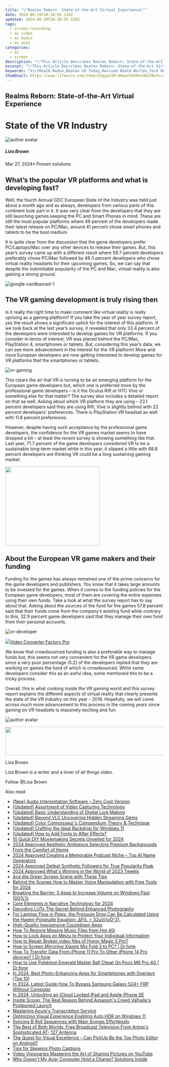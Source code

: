 ```yaml
---
title: "\"Realms Reborn  State-of-the-Art Virtual Experience\""
date: 2024-08-19T20:30:55.126Z
updated: 2024-08-20T20:30:55.126Z
tags: 
  - screen-recording
  - ai video
  - ai audio
  - ai auto
categories: 
  - ai
  - screen
description: "\"This Article Describes Realms Reborn: State-of-the-Art Virtual Experience\""
excerpt: "\"This Article Describes Realms Reborn: State-of-the-Art Virtual Experience\""
keywords: "VirtRealm Redux,Realms UX Today,Revived Realm Worlds,Tech Reimagined Realms,Realms NextGen Experience,Virtual Realms Now,Advanced Realm Scape"
thumbnail: https://www.lifewire.com/thmb/d1qyqc5M-UHwoefmYHVs46ZYRuY=/400x300/filters:no_upscale():max_bytes(150000):strip_icc()/how-to-upload-a-podcast-to-spotify-featured-c9d043ed37d04b0dac14c907747f6b54.jpg
---
```


## Realms Reborn: State-of-the-Art Virtual Experience

# State of the VR Industry

![author avatar](https://lh5.googleusercontent.com/-AIMmjowaFs4/AAAAAAAAAAI/AAAAAAAAABc/Y5UmwDaI7HU/s250-c-k/photo.jpg)

##### Liza Brown

 Mar 27, 2024• Proven solutions

## What’s the popular VR platforms and what is developing fast?

 Well, the fourth Annual GDC European State of the Industry was held just about a month ago and as always, developers from various parts of this continent took part in it. It was very clear from the developers that they are still launching games keeping the PC and Smart Phones in mind. These are still the most popular platforms where 49 percent of the developers made their latest release on PC/Mac, around 41 percent chose smart phones and tablets to be the best medium.

 It is quite clear from the discussion that the game developers prefer PC/Laptops/Mac over any other devices to release their games. But, this year’s survey came up with a different result where 59.7 percent developers preferably chose PC/Mac followed by 48.3 percent developers who chose virtual reality headsets for their upcoming games. So, we can say that despite the indomitable popularity of the PC and Mac, virtual reality is also gaining a strong ground.

![google-cardbaorad-1]( https://images.wondershare.com/filmora/resource/google-cardbaorad-1.jpg
 )

## The VR gaming development is truly rising then

 Is it really the right time to make comment like virtual reality is really uprising as a gaming platform? If you take the year of year survey report, yes the result shows a significant uptick for the interest of this platform. If we look back at the last year’s survey, it revealed that only 33.4 percent of the developers were interested to develop games for VR platforms. If you consider in terms of interest, VR was placed behind the PC/Mac, PlayStation 4, smartphones or tablets. But, considering this year’s data, we can see more advancement in the interest for the VR platform! More and more European developers are now getting interested to develop games for VR platforms that the smartphones or tablets.

![vr-gaming ](https://images.wondershare.com/filmora/resource/vr-gaming1.jpg )

 This clears the air that VR is turning to be an emerging platform for the European game developers but, which one is preferred more by the professional game developers – is it the Oculus Rift or HTC Vive or something else for that matter? The survey also includes a detailed report on that as well. Asking about which VR platform they are using – 23.1 percent developers said they are using Rift, Vive is slightly behind with 22 percent developers’ preferences. There is PlayStation VR headset as well with 11.8 percent preferences.

 However, despite having such acceptance by the professional game developers, the confidence for the VR games market seems to have dropped a bit – at least the recent survey is showing something like that. Last year, 71.7 percent of the game developers considered VR to be a sustainable long-term market while in this year, it slipped a little with 68.8 percent developers are thinking VR could be a long sustaining gaming market.

<!-- affiliate ads begin -->
<a href="https://modlily.sjv.io/c/5597632/1997817/17059" target="_top" id="1997817"><img src="//a.impactradius-go.com/display-ad/17059-1997817" border="0" alt="" width="300" height="250"/></a><img height="0" width="0" src="https://imp.pxf.io/i/5597632/1997817/17059" style="position:absolute;visibility:hidden;" border="0" />
<!-- affiliate ads end -->
## About the European VR game makers and their funding

 Funding for the games has always remained one of the prime concerns for the game developers and publishers. You know that it takes large amounts to be invested for the games. When it comes to the funding policies for the European game developers, most of them are covering the entire expenses using their own funds. Take a look at what the survey report has to say about that. Asking about the sources of the fund for the games 57.8 percent said that their funds come from the company’s existing fund while contrary to this, 32.9 percent game developers said that they manage their own fund from their personal accounts.

![ vr-developer](https://images.wondershare.com/filmora/resource/vr-developer.jpg )

<!-- affiliate ads begin -->
<a href="https://secure.2checkout.com/order/checkout.php?PRODS=4537547&QTY=1&AFFILIATE=108875&CART=1"><img src="https://secure.avangate.com/images/merchant/4b0a0290ad7df100b77e86839989a75e/products/vcfpro.png" border="0">Video Converter Factory Pro</a>
<!-- affiliate ads end -->
 We know that crowdsourced funding is also a preferable way to manage funds but, this seems not very convenient for the VR game developers since a very poor percentage (5.2) of the developers replied that they are working on games the fund of which is crowdsourced. While some developers consider this as an awful idea, some mentioned this to be a tricky process.

 Overall, this is what cooking inside the VR gaming world and this survey report explains the different aspects of virtual reality that clearly presents the state of the VR industry on this year – 2016\. Hopefully, we will come across much more advancement to this process in the coming years since gaming on VR headsets is massively exciting and fun.

![author avatar](https://lh5.googleusercontent.com/-AIMmjowaFs4/AAAAAAAAAAI/AAAAAAAAABc/Y5UmwDaI7HU/s250-c-k/photo.jpg)

<!-- affiliate ads begin -->
<a href="https://vapordna.pxf.io/c/5597632/1494880/17238" target="_top" id="1494880"><img src="//a.impactradius-go.com/display-ad/17238-1494880" border="0" alt="" width="728" height="90"/></a><img height="0" width="0" src="https://imp.pxf.io/i/5597632/1494880/17238" style="position:absolute;visibility:hidden;" border="0" />
<!-- affiliate ads end -->
Liza Brown

Liza Brown is a writer and a lover of all things video.

Follow @Liza Brown

<span class="atpl-alsoreadstyle">Also read:</span>
<div><ul>
<li><a href="https://extra-resources.techidaily.com/new-audio-interpretation-software-zero-cost-version/"><u>[New] Audio Interpretation Software – Zero Cost Version</u></a></li>
<li><a href="https://extra-resources.techidaily.com/updated-assortment-of-video-capturing-technology/"><u>[Updated] Assortment of Video Capturing Technology</u></a></li>
<li><a href="https://extra-resources.techidaily.com/updated-basic-understanding-of-digital-lore-making/"><u>[Updated] Basic Understanding of Digital Lore Making</u></a></li>
<li><a href="https://extra-resources.techidaily.com/updated-beyond-vlc-uncovering-hidden-streaming-gems/"><u>[Updated] Beyond VLC  Uncovering Hidden Streaming Gems</u></a></li>
<li><a href="https://extra-resources.techidaily.com/updated-color-connoisseurs-compendium-theory-and-technique/"><u>[Updated] Color Connoisseur's Compendium  Theory & Technique</u></a></li>
<li><a href="https://extra-resources.techidaily.com/updated-crafting-the-ideal-backdrop-for-windows-11/"><u>[Updated] Crafting the Ideal Backdrop for Windows 11</u></a></li>
<li><a href="https://extra-resources.techidaily.com/updated-how-to-add-fonts-to-after-effects/"><u>[Updated] How to Add Fonts to After Effects?</u></a></li>
<li><a href="https://extra-resources.techidaily.com/10-quick-diy-moviemaking-secrets-unveiled-for-2024/"><u>10 Quick DIY Moviemaking Secrets Unveiled for 2024</u></a></li>
<li><a href="https://extra-resources.techidaily.com/2024-approved-aesthetic-ambience-selecting-premium-backgrounds-from-the-comfort-of-home/"><u>2024 Approved  Aesthetic Ambience  Selecting Premium Backgrounds From the Comfort of Home</u></a></li>
<li><a href="https://extra-resources.techidaily.com/2024-approved-creating-a-memorable-podcast-niche-top-ai-name-generators/"><u>2024 Approved  Creating a Memorable Podcast Niche – Top AI Name Generators</u></a></li>
<li><a href="https://youtube-zero.techidaily.com/approved-defeat-synthetic-followers-for-true-popularity-peak/"><u>2024 Approved  Defeat Synthetic Followers for True Popularity Peak</u></a></li>
<li><a href="https://twitter-videos.techidaily.com/2024-approved-whats-winning-in-the-world-of-2023-tweets/"><u>2024 Approved  What's Winning in the World of 2023 Tweets</u></a></li>
<li><a href="https://extra-resources.techidaily.com/ace-the-green-screen-scene-with-these-tips/"><u>Ace the Green Screen Scene with These Tips</u></a></li>
<li><a href="https://extra-resources.techidaily.com/behind-the-scenes-how-to-master-voice-manipulation-with-free-tools-for-2024/"><u>Behind the Scenes  How to Master Voice Manipulation with Free Tools for 2024</u></a></li>
<li><a href="https://win11.techidaily.com/breaking-the-barrier-5-apps-to-increase-volume-on-windows-past-100/"><u>Breaking the Barrier: 5 Apps to Increase Volume on Windows Past 100%%</u></a></li>
<li><a href="https://extra-resources.techidaily.com/core-elements-in-narrative-technology-for-2024/"><u>Core Elements in Narrative Technology for 2024</u></a></li>
<li><a href="https://extra-resources.techidaily.com/decoding-luts-the-secret-behind-enhanced-photography/"><u>Decoding LUTs  The Secret Behind Enhanced Photography</u></a></li>
<li><a href="https://tech-haven.techidaily.com/1723808001203-for-laminar-flow-in-pipes-the-pressure-drop-can-be-calculated-using-the-hagen-poiseuille-equation-dpl-32mvrd2/"><u>For Laminar Flow in Pipes, the Pressure Drop Can Be Calculated Using the Hagen-Poiseuille Equation: ΔP/L = 32μV/(ρD^2).</u></a></li>
<li><a href="https://extra-hints.techidaily.com/high-quality-inexpensive-countdown-apps/"><u>High-Quality Inexpensive Countdown Apps</u></a></li>
<li><a href="https://blog-min.techidaily.com/how-to-restore-missing-music-files-from-hot-40i-by-fonelab-android-recover-music/"><u>How To  Restore Missing Music Files from Hot 40i</u></a></li>
<li><a href="https://android-unlock.techidaily.com/how-to-lock-apps-on-meizu-to-protect-your-individual-information-by-drfone-android/"><u>How to Lock Apps on Meizu to Protect Your Individual Information</u></a></li>
<li><a href="https://blog-min.techidaily.com/how-to-repair-broken-video-files-of-honor-magic-5-pro-by-stellar-video-repair-mobile-video-repair/"><u>How to Repair Broken video files of Honor Magic 5 Pro?</u></a></li>
<li><a href="https://screen-mirror.techidaily.com/how-to-screen-mirroring-xiaomi-mix-fold-3-to-pc-drfone-by-drfone-android/"><u>How to Screen Mirroring Xiaomi Mix Fold 3 to PC? | Dr.fone</u></a></li>
<li><a href="https://blog-min.techidaily.com/how-to-transfer-data-from-iphone-11-pro-to-other-iphone-14-pro-devices-drfone-by-drfone-transfer-data-from-ios-transfer-data-from-ios/"><u>How To Transfer Data From iPhone 11 Pro To Other iPhone 14 Pro devices? | Dr.fone</u></a></li>
<li><a href="https://pokemon-go-android.techidaily.com/how-to-use-pokemon-emerald-master-ball-cheat-on-poco-m6-pro-4g-drfone-by-drfone-virtual-android/"><u>How to Use Pokémon Emerald Master Ball Cheat On Poco M6 Pro 4G | Dr.fone</u></a></li>
<li><a href="https://extra-resources.techidaily.com/in-2024-best-photo-enhancing-apps-for-smartphones-with-overlays-top-10/"><u>In 2024, Best Photo-Enhancing Apps for Smartphones with Overlays (Top 10)</u></a></li>
<li><a href="https://android-frp.techidaily.com/in-2024-latest-guide-how-to-bypass-samsung-galaxy-s24plus-frp-without-computer-by-drfone-android/"><u>In 2024, Latest Guide How To Bypass Samsung Galaxy S24+ FRP Without Computer</u></a></li>
<li><a href="https://activate-lock.techidaily.com/in-2024-unlocking-an-icloud-locked-ipad-and-apple-iphone-se-by-drfone-ios/"><u>In 2024, Unlocking an iCloud Locked iPad and Apple iPhone SE</u></a></li>
<li><a href="https://win-answers.techidaily.com/inside-scoop-the-real-reason-behind-assassins-creed-valhallas-postponed-launch/"><u>Inside Scoop: The Real Reason Behind Assassin's Creed Valhalla's Postponed Launch</u></a></li>
<li><a href="https://extra-resources.techidaily.com/mastering-azures-transcription-service/"><u>Mastering Azure's Transcription Service</u></a></li>
<li><a href="https://extra-resources.techidaily.com/optimizing-visual-experience-enabling-auto-hdr-on-windows-11/"><u>Optimizing Visual Experience  Enabling Auto HDR on Windows 11</u></a></li>
<li><a href="https://extra-resources.techidaily.com/syncing-b-roll-sequences-with-main-scenes-effortlessly/"><u>Syncing B Roll Sequences with Main Scenes Effortlessly</u></a></li>
<li><a href="https://buynow-info.techidaily.com/the-best-of-both-worlds-free-broadcast-television-from-antops-sophisticated-at-127-antenna/"><u>The Best of Both Worlds: Free Broadcast Television From Antop's Sophisticated AT- 127 Antenna</u></a></li>
<li><a href="https://extra-resources.techidaily.com/the-quest-for-visual-excellence-can-pickup-be-the-top-photo-editor-on-android/"><u>The Quest for Visual Excellence – Can PickUp Be the Top Photo Editor on Android?</u></a></li>
<li><a href="https://extra-resources.techidaily.com/tips-for-skewing-photo-captions/"><u>Tips for Skewing Photo Captions</u></a></li>
<li><a href="https://extra-resources.techidaily.com/video-visionaries-mastering-the-art-of-sharing-pictures-on-youtube/"><u>Video Visionaries  Mastering the Art of Sharing Pictures on YouTube</u></a></li>
<li><a href="https://common-error.techidaily.com/1723210257185-why-doesnt-my-acer-computer-hold-a-charge-solutions-inside/"><u>Why Doesn't My Acer Computer Hold a Charge? Solutions Inside</u></a></li>
</ul></div>

<ins class="adsbygoogle"
      style="display:block"
      data-ad-client="ca-pub-7571918770474297"
      data-ad-slot="8358498916"
      data-ad-format="auto"
      data-full-width-responsive="true"></ins>